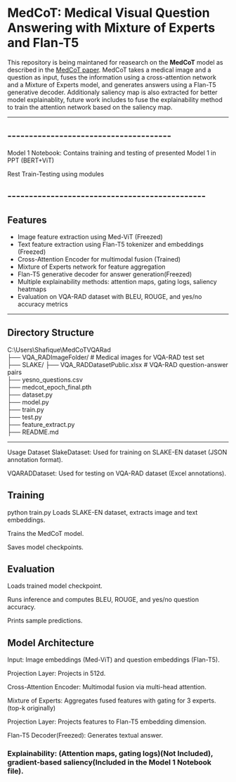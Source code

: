 


# MedCoT: Medical Visual Question Answering with Mixture of Experts and Flan-T5

This repository is being maintaned for reasearch on the **MedCoT** model as described in the [MedCoT paper](https://github.com/JXLiu-AI/MedCoT). MedCoT takes a medical image and a question as input, fuses the information using a cross-attention network and a Mixture of Experts model, and generates answers using a Flan-T5 generative decoder. Additionaly saliency map is also extracted for better model explainablity, future work includes to fuse the explainability method to train the attention network based on the saliency map. 

---


## --------------------------------------
Model 1 Notebook: Contains training and testing of presented Model 1 in PPT (BERT+ViT) 

 Rest Train-Testing using modules
## ----------------------------------------------
## Features

- Image feature extraction using Med-ViT  (Freezed) 
- Text feature extraction using Flan-T5 tokenizer and embeddings  (Freezed) 
- Cross-Attention Encoder for multimodal fusion  (Trained)
- Mixture of Experts network for feature aggregation  
- Flan-T5 generative decoder for answer generation(Freezed)  
- Multiple explainability methods: attention maps, gating logs, saliency heatmaps  
- Evaluation on VQA-RAD dataset with BLEU, ROUGE, and yes/no accuracy metrics  

---

## Directory Structure

C:\Users\Shafique\MedCoTVQARad  
├── VQA_RADImageFolder/ # Medical images for VQA-RAD test set  
├── SLAKE/
├── VQA_RADDatasetPublic.xlsx     # VQA-RAD question-answer pairs  
├── yesno_questions.csv           
├── medcot_epoch_final.pth         
├── dataset.py                    
├── model.py                      
├── train.py                      
├── test.py                       
├── feature_extract.py           
├── README.md                     

---
Usage
Dataset
SlakeDataset: Used for training on SLAKE-EN dataset (JSON annotation format).

VQARADDataset: Used for testing on VQA-RAD dataset (Excel annotations).

## Training

python train.py
Loads SLAKE-EN dataset, extracts image and text embeddings.

Trains the MedCoT model.

Saves model checkpoints.

## Evaluation


Loads trained model checkpoint.

Runs inference and computes BLEU, ROUGE, and yes/no question accuracy.

Prints sample predictions.

## Model Architecture
Input: Image embeddings (Med-ViT) and question embeddings (Flan-T5).

Projection Layer: Projects in 512d.

Cross-Attention Encoder: Multimodal fusion via multi-head attention.

Mixture of Experts: Aggregates fused features with gating for 3 experts.(top-k originally)

Projection Layer: Projects features to Flan-T5 embedding dimension.

Flan-T5 Decoder(Freezed): Generates textual answer.

### Explainability: (Attention maps, gating logs)(Not Included), gradient-based saliency(Included in the Model 1 Notebook file).
### 


